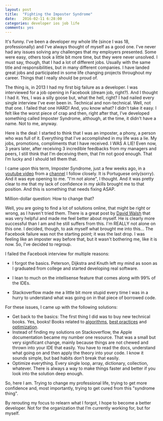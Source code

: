 ```yaml
---
layout: post
title:  "Fighting the Imposter Syndrome"
date:   2016-02-11 6:28:00
categories: developer ios job life
comments: yes
---
```

It's funny. I've been a developer my whole life (since I was 18, professionally) and I've always thought of myself as a good one. I've never had any issues solving any challenges that my employers presented. Some were easy, others took a little bit more time, but they were never unsolved. I must say, though, that I had a lot of different jobs. Usually with the same title and responsibilities, but in many different companies. I have landed great jobs and participated in some life changing projects throughout my career. Things that I really should be proud of.

The thing is, in 2013 I had my first big failure as a developer. I was interviewed for a job opening in Facebook (dream job, right?). And I thought I had it. Yes, I was a silly goose but, what the hell, right? I had nailed every single interview I've ever been in. Technical and non-technical. Well, not that one. I failed that one HARD! And, you know what? I didn't take it easy. I felt like the worst piece of crap and then, right after that, I’ve developed something called Imposter Syndrome, although, at the time, it didn't have a name. Not to me, anyway.

Here is the deal: I started to think that I was an imposter, a phony, a person who was full of it. Everything that I've accomplished in my life was a lie. My jobs, promotions, compliments that I have received. I WAS A LIE! Even now, 3 years later, after receiving 3 incredible feedbacks from my managers and peers, I still think that I'm deceiving them, that I’m not good enough. That I’m lucky and I should tell them that.

I came upon this term, Imposter Syndrome, just a few weeks ago, in a [youtube video][bluesoft-talk] from a [channel][bluesoft-channel] I follow closely. It is Portuguese only(sorry). And it was eye opening to me. "I'm not alone", I thought. And it was pretty clear to me that my lack of confidence in my skills brought me to that position. And this is something that needs fixing ASAP.

Million-dollar question: How to change that?

Well, you are going to find a lot of solutions online, that might be right or wrong, as I haven't tried them. There is a great post by [David Walsh][david-imposter] that was very helpful and made me feel better about myself. He is clearly more successful than I am and he still suffers from this. I'm REALLY not alone on this one. I decided, though, to ask myself what brought me into this... The Facebook failure was not the starting point; it was the last drop. I was feeling like an imposter way before that, but it wasn't bothering me, like it is now. So, I’ve decided to regroup.

I failed the Facebook interview for multiple reasons:

- I forgot the basics. Peterson, Dijkstra and Knuth left my mind as soon as I graduated from college and started developing real software.

- I lean to much on the intellisense feature that comes along with  99% of the IDEs.

- Stackoverflow made me a little bit more stupid every time I was in a hurry to understand what was going on in that piece of borrowed code.

For these issues, I came up with the following solutions:

-	Get back to the basics: The first thing I did was to buy new technical books. Yes, books! Books related to [algorithms][algorithms], [best practices][patterns] and [optimization][optimization]. 
-	Instead of finding my solutions on Stackoverflow, the Apple documentation became my number one resource. That was a small but very significant change, mainly because things are not chewed and thrown into your IDE that easily. You have to read the docs, understand what going on and then apply the theory into your code. I know it sounds simple, but bad habits don’t break that easily. 
-	Optimize everything. Every single loop, array, dictionary, collection, whatever. There is always a way to make things faster and better if you look into the solution deep enough.

So, here I am. Trying to change my professional life, trying to get more confidence and, most importantly, trying to get cured from this "syndrome thing".

By rerouting my focus to relearn what I forgot, I hope to become a better developer. Not for the organization that I’m currently working for, but for myself.


[bluesoft-talk]: https://www.youtube.com/watch?v=8t6dJudTdTE
[bluesoft-channel]: https://www.youtube.com/channel/UCMbi8katMCUd5JkJ3Rr0t_w
[david-imposter]: https://davidwalsh.name/impostor-syndrome
[optimization]: http://www.amazon.com/gp/product/0321917014?psc=1&redirect=true&ref_=oh_aui_detailpage_o01_s00
[algorithms]: http://www.amazon.com/gp/product/0984782850?keywords=algorithms&qid=1455251052&ref_=sr_1_7&sr=8-7
[patterns]: http://www.amazon.com/gp/product/0321535022?keywords=design%20patterns%20ios&qid=1455251203&ref_=sr_1_1&sr=8-1
